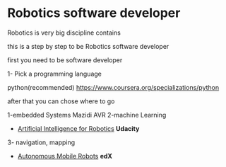 # Robotics software developer
Robotics is very big discipline contains

this is a step by step to be Robotics software developer

first you need to be software developer

1- Pick a programming language

python(recommended)
https://www.coursera.org/specializations/python

after that you can chose where to go

1-embedded Systems
  Mazidi AVR
2-machine Learning
* [Artificial Intelligence for Robotics](https://www.udacity.com/course/artificial-intelligence-for-robotics--cs373) **Udacity**

3- navigation, mapping
* [Autonomous Mobile Robots](https://courses.edx.org/courses/ETHx/AMRx/1T2014/info) **edX**
